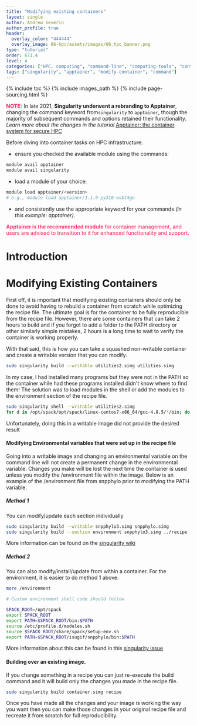 ```yaml
---
title: "Modifying existing containers"
layout: single
author: Andrew Severin
author_profile: true
header:
  overlay_color: "444444"
  overlay_image: 06-hpc/assets/images/06_hpc_banner.png
type: "tutorial"
order: 671.4
level: 4
categories: ["HPC, computing", "command-line", "computing-tools", "containers", "virtual-env", "library-package-module"]
tags: ["singularity", "apptainer", "modify-container", "command"]
---
```


{% include toc %}
{% include images_path %}
{% include page-sourcing.html %}


<span style="color: #ff3870;font-weight: 800;">NOTE:</span>
In late 2021, **Singularity underwent a rebranding to Apptainer**, changing the command keyword from`singularity` to `apptainer`, though the majority of subsequent commands and options retained their functionality. <i>Learn more about the changes in the tutorial</i> <a class="t-links" href="671.1">Apptainer: the container system for secure HPC</a>

Before diving into container tasks on HPC infrastructure:
* ensure you checked the available module using the commands:
```bash
module avail apptainer
module avail singularity
```
* load a module of your choice:
```bash
module load apptainer/<version>       
# e.g., module load apptainer/1.1.9-py310-wsbt4ge
```
* and consistently use the appropriate keyword for your commands *(in this example: apptainer)*.

<span style="color: #ff3870;font-weight: 500;"><b>Apptainer is the recommended module</b> for container management, and users are advised to transition to it for enhanced functionality and support.</span>

# Introduction

# Modifying Existing Containers

First off, it is important that modifying existing containers should only be done to avoid having to rebuild a container from scratch while optimizing the recipe file.  The ultimate goal is for the container to be fully reproducible from the recipe file.  However, there are some containers that can take 2 hours to build and if you forgot to add a folder to the PATH directory or other similarly simple mistakes, 2 hours is a long time to wait to verify the container is working properly.

With that said, this is how you can take a squashed non-writable container and create a writable version that you can modify.  

```bash
sudo singularity build --writable utilities2.simg utilities.simg
```

In my case, I had installed many programs but they were not in the PATH so the container while had these programs installed didn't know where to find them!  The solution was to load modules in the shell or add the modules to the environment section of the recipe file.

```bash
sudo singularity shell --writable utilities2.simg
for d in /opt/spack/opt/spack/linux-centos7-x86_64/gcc-4.8.5/*/bin; do export PATH="$PATH:$d"; done
```

Unfortunately, doing this in a writable image did not provide the desired result


#### Modifying Environmental variables that were set up in the recipe file

Going into a writable image and changing an environmental variable on the command line will not create a permanent change in the environmental variable.   Changes you make will be lost the next time the container is used unless you modify the /environment file within the image.  Below is an example of the /environment file from snpphylo prior to modifying the PATH variable.

##### Method 1

You can modify/update each section individually

```bash
sudo singularity build --writable snpphylo3.simg snpphylo.simg
sudo singularity build --section environment snpphylo3.simg ../recipe
```
More information can be found on the [singularity wiki](http://singularity.lbl.gov/docs-build-container)


##### Method 2
You can also modify/install/update from within a container.  For the environment, it is easier to do method 1 above.

```bash
more /environment
```

```bash
# Custom environment shell code should follow

SPACK_ROOT=/opt/spack
export SPACK_ROOT
export PATH=$SPACK_ROOT/bin:$PATH
source /etc/profile.d/modules.sh
source $SPACK_ROOT/share/spack/setup-env.sh
export PATH=$SPACK_ROOT/isugif/snpphylo/bin:$PATH
```


More information about this can be found in this [singularity issue](https://github.com/singularityware/singularity/issues/119)


#### Building over an existing image.

If you change something in a recipe you can just re-execute the build command and it will build only the changes you made in the recipe file.

```bash
sudo singularity build container.simg recipe
```

Once you have made all the changes and your image is working the way you want then you can make those changes in your original recipe file and recreate it from scratch for full reproducibility.
